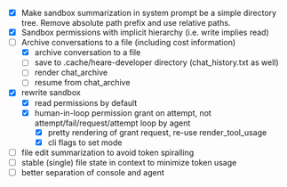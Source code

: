  - [X] Make sandbox summarization in system prompt be a simple directory tree. Remove absolute path prefix and use relative paths.
 - [X] Sandbox permissions with implicit hierarchy (i.e. write implies read)
 - [ ] Archive conversations to a file (including cost information)
   - [X] archive conversation to a file
   - [ ] save to .cache/heare-developer directory (chat_history.txt as well) 
   - [ ] render chat_archive
   - [ ] resume from chat_archive
 - [X] rewrite sandbox
    - [X] read permissions by default
    - [X] human-in-loop permission grant on attempt, not attempt/fail/request/attempt loop by agent
      - [X] pretty rendering of grant request, re-use render_tool_usage
      - [X] cli flags to set mode
 - [ ] file edit summarization to avoid token spiralling
 - [ ] stable (single) file state in context to minimize token usage
 - [ ] better separation of console and agent